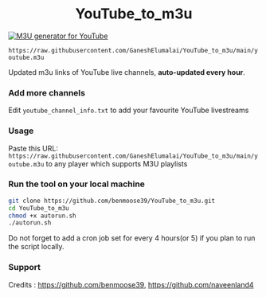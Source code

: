 
<h1 align="center"> YouTube_to_m3u </h1>

[![M3U generator for YouTube](https://github.com/GaneshElumalai/YouTube_to_m3u/actions/workflows/m3u_Generator.yml/badge.svg)](https://github.com/GaneshElumalai/YouTube_to_m3u/actions/workflows/m3u_Generator.yml)

`https://raw.githubusercontent.com/GaneshElumalai/YouTube_to_m3u/main/youtube.m3u`

Updated m3u links of YouTube live channels, **auto-updated every hour**.


### Add more channels
Edit `youtube_channel_info.txt` to add your favourite YouTube livestreams

### Usage
Paste this URL: `https://raw.githubusercontent.com/GaneshElumalai/YouTube_to_m3u/main/youtube.m3u` to any player which supports M3U playlists

### Run the tool on your local machine
``` bash
git clone https://github.com/benmoose39/YouTube_to_m3u.git
cd YouTube_to_m3u
chmod +x autorun.sh
./autorun.sh
```

Do not forget to add a cron job set for every 4 hours(or 5) if you plan to run the script locally.

### Support

Credits : https://github.com/benmoose39, https://github.com/naveenland4
